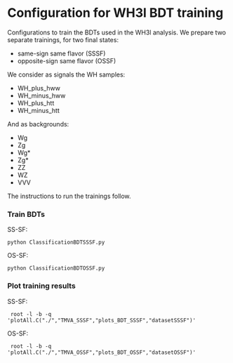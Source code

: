 # Configuration for WH3l BDT training

Configurations to train the BDTs used in the WH3l analysis. We prepare two separate trainings, for two final states:
- same-sign same flavor (SSSF)
- opposite-sign same flavor (OSSF)

We consider as signals the WH samples:
- WH_plus_hww
- WH_minus_hww
- WH_plus_htt
- WH_minus_htt

And as backgrounds:
- Wg
- Zg
- Wg*
- Zg*
- ZZ
- WZ
- VVV

The instructions to run the trainings follow.


### Train BDTs

SS-SF:

    python ClassificationBDTSSSF.py

OS-SF:

    python ClassificationBDTOSSF.py


### Plot training results

SS-SF:

     root -l -b -q 'plotAll.C("./","TMVA_SSSF","plots_BDT_SSSF","datasetSSSF")'

OS-SF:

     root -l -b -q 'plotAll.C("./","TMVA_OSSF","plots_BDT_OSSF","datasetOSSF")'

